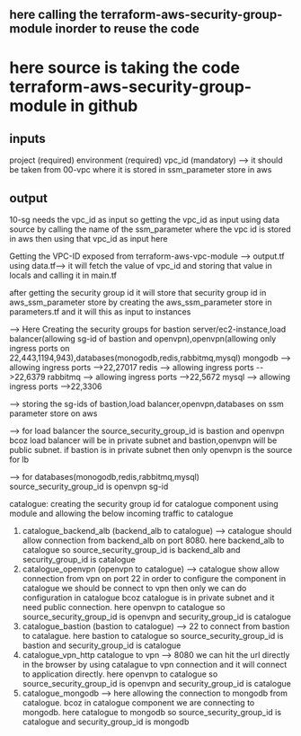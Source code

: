## here calling the terraform-aws-security-group-module inorder to reuse the code
# here source is taking the code terraform-aws-security-group-module in github
 
 ## inputs
 project (required)
 environment (required)
 vpc_id (mandatory) --> it should be taken from 00-vpc where it is stored in ssm_parameter store in aws

## output
10-sg needs the vpc_id as input so getting the vpc_id as input using data source by calling the name of the ssm_parameter where the vpc id is stored in aws then using that vpc_id as input here 

Getting the VPC-ID exposed from terraform-aws-vpc-module --> output.tf 
using data.tf--> it will fetch the value of vpc_id and storing that value in locals and calling it in main.tf

after getting the security group id it will store that security group id  in aws_ssm_parameter store by creating the aws_ssm_parameter store in parameters.tf and it will this as input to instances


--> Here Creating the security groups for bastion server/ec2-instance,load balancer(allowing sg-id of bastion and openvpn),openvpn(allowing only ingress ports on 22,443,1194,943),databases(monogodb,redis,rabbitmq,mysql)
mongodb --> allowing ingress ports -->22,27017
redis --> allowing ingress ports -->22,6379
rabbitmq --> allowing ingress ports -->22,5672
mysql --> allowing ingress ports -->22,3306

--> storing the sg-ids of bastion,load balancer,openvpn,databases on ssm parameter store on aws

--> for load balancer the source_security_group_id is bastion and openvpn bcoz load balancer will be in private subnet and bastion,openvpn will be public subnet. if bastion is in private subnet then only openvpn is the source for lb

--> for databases(monogodb,redis,rabbitmq,mysql) source_security_group_id is openvpn sg-id

catalogue:
creating the security group id for catalogue component using module and allowing the below incoming traffic to catalogue
1. catalogue_backend_alb (backend_alb to catalogue) --> catalogue should allow connection from backend_alb on port 8080. here backend_alb to catalogue so source_security_group_id is backend_alb and security_group_id is catalogue
2. catalogue_openvpn (openvpn to catalogue) --> catalogue show allow connection from vpn on port 22 in order to configure the component in catalogue we should be connect to vpn then only we can do configuration in catalogue bcoz catalogue is in private subnet and it need public connection. here openvpn to catalogue so source_security_group_id is openvpn and security_group_id is catalogue
3. catalogue_bastion (bastion to catalogue) --> 22 to connect from bastion to catalague. here bastion to catalogue so source_security_group_id is bastion and security_group_id is catalogue
4. catalogue_vpn_http catalogue to vpn --> 8080 we can hit the url directly in the browser by using catalague to vpn connection and it will connect to application directly. here openvpn to catalogue so source_security_group_id is openvpn and security_group_id is catalogue
5. catalogue_mongodb --> here allowing the connection to mongodb from catalogue. bcoz in catalogue component we are connecting to mongodb. here catalogue to mongodb so source_security_group_id is catalogue and security_group_id is mongodb